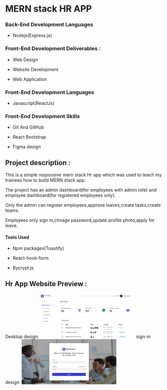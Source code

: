 # MERN stack HR APP

### Back-End Development Languages

- Nodejs(Express.js)

### Front-End Development Deliverables :

- Web Design

- Website Development

- Web Application

### Front-End Development Languages

- Javascript(ReactJs)

### Front-End Development Skills

- Git And GitHub

- React Bootstrap

- Figma design

## Project description :

This is a simple responsive mern stack Hr app which was used to teach my trainees how to build MERN stack app.

The project has an admin dashboard(for employees with admin role) and employee dashboard(for registered employees only).

Only the admin can register employees,approve leaves,create tasks,create teams.

Employees only sign in,chnage password,update profile photo,apply for leave.

#### Tools Used

- Npm packages(Toastify)

- React-hook-form

- Bycrypt.js

## Hr App Website Preview :

Desktop design:
<img
  src="/client/src/assets/hr app.png"
  alt="Alt text"
  title="desktop-view"
  style="display: inline-block; margin: 0 auto; max-width: 300px">
sign-in design:
<img
  src="/client/src/assets/sign-in.png"
  alt="Alt text"
  title="mobile-view"
  style="display: inline-block; margin: 0 auto; max-width: 300px">

